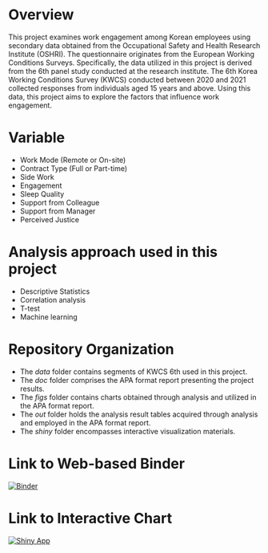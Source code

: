 # Overview
This project examines work engagement among Korean employees using secondary data obtained from the Occupational Safety and Health Research Institute (OSHRI). The questionnaire originates from the European Working Conditions Surveys. Specifically, the data utilized in this project is derived from the 6th panel study conducted at the research institute. The 6th Korea Working Conditions Survey (KWCS) conducted between 2020 and 2021 collected responses from individuals aged 15 years and above. Using this data, this project aims to explore the factors that influence work engagement.

# Variable
* Work Mode (Remote or On-site)
* Contract Type (Full or Part-time)
* Side Work
* Engagement
* Sleep Quality
* Support from Colleague
* Support from Manager
* Perceived Justice

# Analysis approach used in this project
* Descriptive Statistics
* Correlation analysis
* T-test
* Machine learning

# Repository Organization
* The _data_ folder contains segments of KWCS 6th used in this project.
* The _doc_ folder comprises the APA format report presenting the project results.
* The _figs_ folder contains charts obtained through analysis and utilized in the APA format report.
* The _out_ folder holds the analysis result tables acquired through analysis and employed in the APA format report.
* The _shiny_ folder encompasses interactive visualization materials.

# Link to Web-based Binder
[![Binder](https://mybinder.org/badge_logo.svg)](https://mybinder.org/v2/gh/mjshim0220/psy8712-final/HEAD?urlpath=rstudio)

# Link to Interactive Chart
[![Shiny App](https://img.shields.io/badge/Shiny-App-blue?style=flat&logo=R)](https://mjshim0220.shinyapps.io/shiny/)

